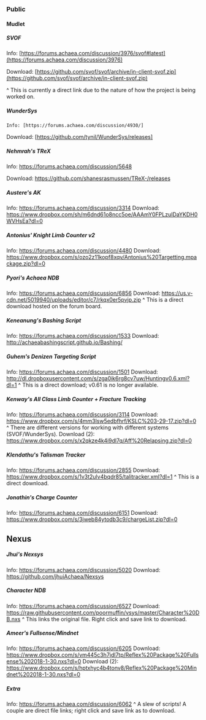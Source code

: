 ### Public
#### Mudlet
##### SVOF
   Info: [https://forums.achaea.com/discussion/3976/svof#latest](https://forums.achaea.com/discussion/3976)
    
   Download: [https://github.com/svof/svof/archive/in-client-svof.zip](https://github.com/svof/svof/archive/in-client-svof.zip)
 
 
 
 
 
 ^ This is currently a direct link due to the nature of how the project is being worked on.

##### WunderSys
    Info: [https://forums.achaea.com/discussion/4930/]

Download: [https://github.com/tynil/WunderSys/releases]

##### Nehmrah's TReX
Info: https://forums.achaea.com/discussion/5648

Download: https://github.com/shanesrasmussen/TReX-/releases

##### Austere's AK
Info: https://forums.achaea.com/discussion/3314
Download: https://www.dropbox.com/sh/m6dnd61o8ncc5oe/AAAmY0FPLzuIDaYKDH0WVHsEa?dl=0
#####  Antonius' Knight Limb Counter v2
Info: https://forums.achaea.com/discussion/4480
Download: https://www.dropbox.com/s/ozo2z11kopf8xqv/Antonius%20Targetting.mpackage.zip?dl=0
#####  Pyori's Achaea NDB
Info: https://forums.achaea.com/discussion/6856
Download: https://us.v-cdn.net/5019940/uploads/editor/c7/rkqx0er5pvjp.zip
^ This is a direct download hosted on the forum board.
#####  Keneanung's Bashing Script
Info: https://forums.achaea.com/discussion/1533
Download: http://achaeabashingscript.github.io/Bashing/
#####  Guhem's Denizen Targeting Script
Info: https://forums.achaea.com/discussion/1501
Download: http://dl.dropboxusercontent.com/s/zga0ik6rg8cv7uw/Huntingv0.6.xml?dl=1
^ This is a direct download; v0.61 is no longer available.
##### Kenway's All Class Limb Counter + Fracture Tracking
Info: https://forums.achaea.com/discussion/3114
Download: https://www.dropbox.com/s/4mm3lsw5edbfhrf/KSLC%203-29-17.zip?dl=0
^ There are different versions for working with different systems (SVOF/WunderSys).
Download (2): https://www.dropbox.com/s/x2qkze4k4i9dl7q/Aff%20Relapsing.zip?dl=0
##### Klendathu's Talisman Tracker
Info: https://forums.achaea.com/discussion/2855
Download: https://www.dropbox.com/s/1v3t2ulv4bqdr85/talitracker.xml?dl=1
^ This is a direct download.
##### Jonathin's Charge Counter
Info: https://forums.achaea.com/discussion/6151
Download: https://www.dropbox.com/s/3jweb84ytodb3c9/chargeList.zip?dl=0
## Nexus
##### Jhui's Nexsys
Info: https://forums.achaea.com/discussion/5020
Download: https://github.com/jhuiAchaea/Nexsys
##### Character NDB
Info: https://forums.achaea.com/discussion/6527
Download: https://raw.githubusercontent.com/poormuffin/vsys/master/Character%20DB.nxs
^ This links the original file. Right click and save link to download.
##### Ameer's Fullsense/Mindnet
Info: https://forums.achaea.com/discussion/6205
Download: https://www.dropbox.com/s/vm445c3h7jdl7tp/Reflex%20Package%20Fullsense%202018-1-30.nxs?dl=0
Download (2): https://www.dropbox.com/s/hptxhyc4b4tonv8/Reflex%20Package%20Mindnet%202018-1-30.nxs?dl=0
##### Extra
Info: https://forums.achaea.com/discussion/6062
^ A slew of scripts! A couple are direct file links; right click and save link as to download.
